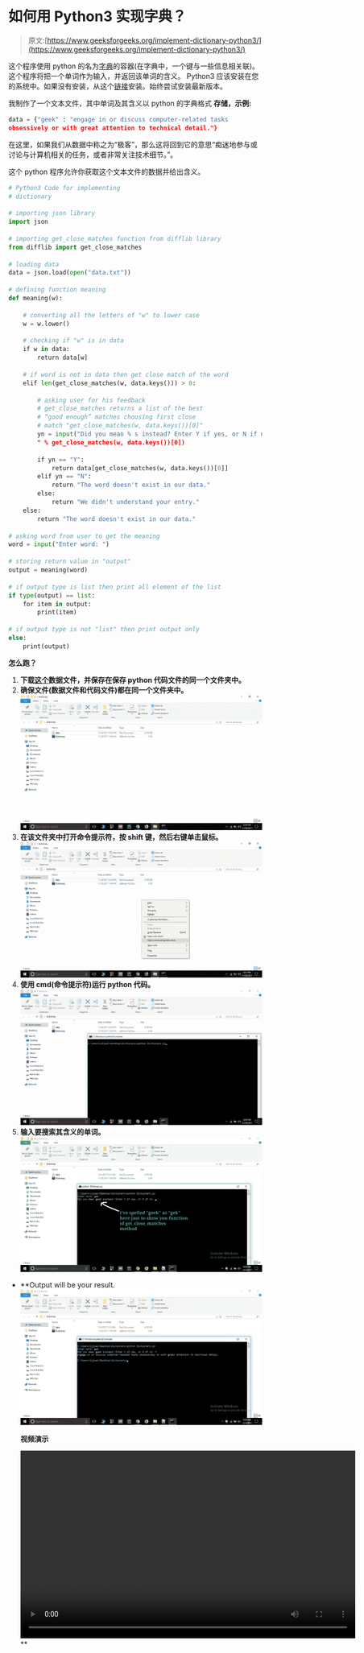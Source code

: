 # 如何用 Python3 实现字典？

> 原文:[https://www.geeksforgeeks.org/implement-dictionary-python3/](https://www.geeksforgeeks.org/implement-dictionary-python3/)

这个程序使用 python 的名为[字典](https://www.geeksforgeeks.org/python-dictionary-comprehension/)的容器(在字典中，一个键与一些信息相关联)。这个程序将把一个单词作为输入，并返回该单词的含义。
Python3 应该安装在您的系统中。如果没有安装，从这个[链接](https://www.python.org/downloads/)安装。始终尝试安装最新版本。

我制作了一个文本文件，其中单词及其含义以 python 的字典格式
**存储，示例:**

```py
data = {"geek" : "engage in or discuss computer-related tasks 
obsessively or with great attention to technical detail."}

```

在这里，如果我们从数据中称之为“极客”，那么这将回到它的意思“痴迷地参与或讨论与计算机相关的任务，或者非常关注技术细节。”。

这个 python 程序允许你获取这个文本文件的数据并给出含义。

```py
# Python3 Code for implementing
# dictionary

# importing json library
import json

# importing get_close_matches function from difflib library
from difflib import get_close_matches

# loading data
data = json.load(open("data.txt"))

# defining function meaning
def meaning(w):

    # converting all the letters of "w" to lower case
    w = w.lower()

    # checking if "w" is in data
    if w in data:
        return data[w]

    # if word is not in data then get close match of the word
    elif len(get_close_matches(w, data.keys())) > 0:

        # asking user for his feedback
        # get_close_matches returns a list of the best 
        # “good enough” matches choosing first close 
        # match "get_close_matches(w, data.keys())[0]"
        yn = input("Did you mean % s instead? Enter Y if yes, or N if no:
        " % get_close_matches(w, data.keys())[0])

        if yn == "Y":
            return data[get_close_matches(w, data.keys())[0]]
        elif yn == "N":
            return "The word doesn't exist in our data."
        else:
            return "We didn't understand your entry."
    else:
        return "The word doesn't exist in our data."

# asking word from user to get the meaning
word = input("Enter word: ")

# storing return value in "output"
output = meaning(word)

# if output type is list then print all element of the list
if type(output) == list:
    for item in output:
        print(item)

# if output type is not "list" then print output only
else:
    print(output)
```

****怎么跑？****

1.  **下载[这个](https://drive.google.com/file/d/1KcHgWT5NF_GY63yDQ_NVGuiEKyAGszFT/view?usp=sharing)数据文件，并保存在保存 python 代码文件的同一个文件夹中。**
2.  **确保文件(数据文件和代码文件)都在同一个文件夹中。
    ![](img/623cd50759354648830c4e040bef0409.png)**
3.  **在该文件夹中打开命令提示符，按 shift 键，然后右键单击鼠标。
    ![](img/71e97059a0f48fa8635d669e42dbe62e.png)**
4.  **使用 cmd(命令提示符)运行 python 代码。
    ![](img/72b1c6a291406d1b6f46aede11d32da8.png)**
5.  **输入要搜索其含义的单词。
    ![](img/1582b284839af0f157e82be34149052d.png)**

*   **Output will be your result.![](img/8cbee176b360c9033a38120365bc6a03.png)

    **视频演示**

    <video class="wp-video-shortcode" id="video-166239-1" width="665" height="373" preload="metadata" controls=""><source type="video/mp4" src="https://media.geeksforgeeks.org/wp-content/uploads/ujjuDictionary-1.mp4?_=1">[https://media.geeksforgeeks.org/wp-content/uploads/ujjuDictionary-1.mp4](https://media.geeksforgeeks.org/wp-content/uploads/ujjuDictionary-1.mp4)</video>**